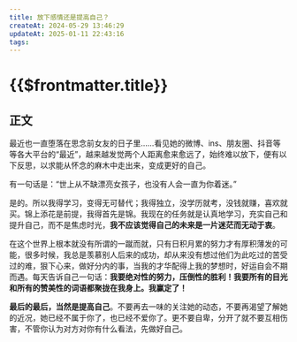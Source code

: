 ```yaml
---
title: 放下感情还是提高自己？
createAt: 2024-05-29 13:46:29
updateAt: 2025-01-11 22:43:16
tags:
---
```


# {{$frontmatter.title}}

## 正文
最近也一直堕落在思念前女友的日子里……看见她的微博、ins、朋友圈、抖音等等各大平台的“最近”，越来越发觉两个人距离愈来愈远了，始终难以放下，便有以下反思，以求能从怀念的麻木中走出来，变成更好的自己。

有一句话是：“世上从不缺漂亮女孩子，也没有人会一直为你着迷。”

是的。所以我得学习，变得无可替代；我得独立，没学历就考，没钱就赚，喜欢就买。锦上添花是前提，我得首先是锦。我现在的任务就是认真地学习，充实自己和提升自己，而不是焦虑时光，**我不应该觉得自己的未来是一片迷茫而无动于衷**。

在这个世界上根本就没有所谓的一蹴而就，只有日积月累的努力才有厚积薄发的可能，很多时候，我总是羡慕别人后来的成功，却从来没有想过他们为此吃过的苦受过的难，狠下心来，做好分内的事，当我的才华配得上我的梦想时，好运自会不期而遇。每天告诉自己一句话：**我要绝对性的努力，压倒性的胜利！我要所有的目光和所有的赞美性的词语都聚拢在我身上。我赢定了！**

**最后的最后，当然是提高自己**。不要再去一味的关注她的动态，不要再渴望了解她的近况，她已经不属于你了，也已经不爱你了。更不要自卑，分开了就不要互相伤害，不管你认为对方对你有什么看法，先做好自己。